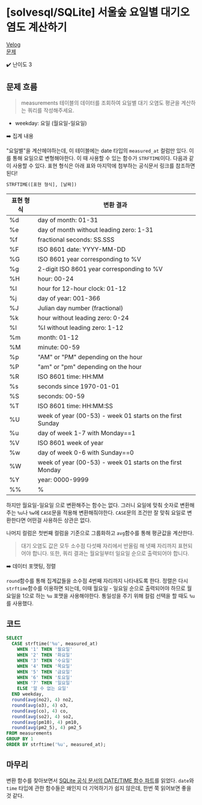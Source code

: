 # [solvesql/SQLite] 서울숲 요일별 대기오염도 계산하기

[Velog](https://velog.io/@semoon/solvesqlSQLite-서울숲-요일별-대기오염도-계산하기)<br>
[문제](https://solvesql.com/problems/weekday-stats-airpollution/)

✔️ 난이도 3

## 문제 흐름
> measurements 테이블의 데이터를 조회하여 요일별 대기 오염도 평균을 계산하는 쿼리를 작성해주세요.
- weekday: 요일 (월요일-일요일)

➡️ 집계 내용

"요일별"을 계산헤야하는데, 이 테이블에는 date 타입의 `measured_at` 컬럼만 있다.
이를 통해 요일으로 변형해야한다.
이 때 사용할 수 있는 함수가 `STRFTIME`이다. 다음과 같이 사용할 수 있다.
표현 형식은 아래 표와 마지막에 첨부하는 공식문서 링크를 참조하면 된다!
```sql
STRFTIME([표현 형식], [날짜])
```
|표현 형식|변환 결과|
|---|---|
|%d		|day of month: 01-31|
|%e		|day of month without leading zero: 1-31|
|%f		|fractional seconds: SS.SSS|
|%F		|ISO 8601 date: YYYY-MM-DD|
|%G		|ISO 8601 year corresponding to %V|
|%g		|2-digit ISO 8601 year corresponding to %V|
|%H		|hour: 00-24|
|%I		|hour for 12-hour clock: 01-12|
|%j		|day of year: 001-366|
|%J		|Julian day number (fractional)|
|%k		|hour without leading zero: 0-24|
|%l		|%I without leading zero: 1-12|
|%m		|month: 01-12|
|%M		|minute: 00-59|
|%p		|"AM" or "PM" depending on the hour|
|%P		|"am" or "pm" depending on the hour|
|%R		|ISO 8601 time: HH:MM|
|%s		|seconds since 1970-01-01|
|%S		|seconds: 00-59|
|%T		|ISO 8601 time: HH:MM:SS|
|%U		|week of year (00-53) - week 01 starts on the first Sunday|
|%u		|day of week 1-7 with Monday==1|
|%V		|ISO 8601 week of year|
|%w		|day of week 0-6 with Sunday==0|
|%W		|week of year (00-53) - week 01 starts on the first Monday|
|%Y		|year: 0000-9999|
|%%		|%|

하지만 월요일-일요일 으로 변환해주는 함수는 없다.
그러니 요일에 맞춰 숫자로 변환해주는 `%u`나 `%w`에 `CASE`문을 적용해 변환해줘야한다.
`CASE`문의 조건만 잘 맞춰 요일로 변환한다면 어떤걸 사용하든 상관은 없다.

나머지 컬럼은 첫번째 컬럼을 기준으로 그룹화하고 `avg`함수를 통해 평균값을 계산한다.


> 대기 오염도 값은 모두 소수점 다섯째 자리에서 반올림 해 넷째 자리까지 표현되어야 합니다. 또한, 쿼리 결과는 월요일부터 일요일 순으로 출력되어야 합니다.

➡️ 데이터 포맷팅, 정렬

`round`함수를 통해 집계값들을 소수점 4번째 자리까지 나타내도록 한다.
정렬은 다시 `strftime`함수를 이용하면 되는데,
이때 월요일 - 일요일 순으로 출력되어야 하므로 월요일을 1으로 하는 `%u` 포맷을 사용해야한다.
통일성을 주기 위해 컬럼 선택을 할 때도 `%u`를  사용했다.

## 코드
```sql
SELECT
  CASE strftime('%u', measured_at)
    WHEN '1' THEN '월요일'
    WHEN '2' THEN '화요일'
    WHEN '3' THEN '수요일'
    WHEN '4' THEN '목요일'
    WHEN '5' THEN '금요일'
    WHEN '6' THEN '토요일'
    WHEN '7' THEN '일요일'
    ELSE '알 수 없는 요일'
  END weekday,
  round(avg(no2), 4) no2,
  round(avg(o3), 4) o3,
  round(avg(co), 4) co,
  round(avg(so2), 4) so2,
  round(avg(pm10), 4) pm10,
  round(avg(pm2_5), 4) pm2_5
FROM measurements
GROUP BY 1
ORDER BY strftime('%u', measured_at);
```
## 마무리
변환 함수를 찾아보면서 [SQLite 공식 문서의 DATE/TIME 함수 파트](https://www.sqlite.org/lang_datefunc.html)를 읽었다.
`date`와 `time` 타입에 관한 함수들은 왜인지 더 기억하기가 쉽지 않은데, 한번 쭉 읽어보면 좋을 것 같다.
